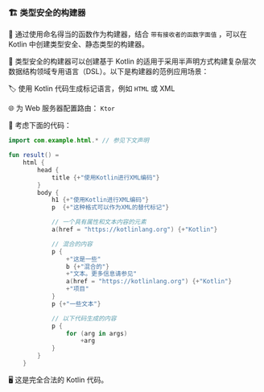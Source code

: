 ### 🏗️ 类型安全的构建器

🔧 通过使用命名得当的函数作为构建器，结合 `带有接收者的函数字面值` ，可以在 Kotlin 中创建类型安全、静态类型的构建器。

🌈 类型安全的构建器可以创建基于 Kotlin 的适用于采用半声明方式构建复杂层次数据结构领域专用语言（DSL）。以下是构建器的范例应用场景：

🏷️ 使用 Kotlin 代码生成标记语言，例如 `HTML` 或 XML

🌐 为 Web 服务器配置路由： `Ktor`

🤔 考虑下面的代码：

```kotlin
import com.example.html.* // 参见下文声明

fun result() =
    html {
        head {
            title {+"使用Kotlin进行XML编码"}
        }
        body {
            h1 {+"使用Kotlin进行XML编码"}
            p  {+"这种格式可以作为XML的替代标记"}

            // 一个具有属性和文本内容的元素
            a(href = "https://kotlinlang.org") {+"Kotlin"}

            // 混合的内容
            p {
                +"这是一些"
                b {+"混合的"}
                +"文本。更多信息请参见"
                a(href = "https://kotlinlang.org") {+"Kotlin"}
                +"项目"
            }
            p {+"一些文本"}

            // 以下代码生成的内容
            p {
                for (arg in args)
                    +arg
            }
        }
    }
```

🖥️ 这是完全合法的 Kotlin 代码。


